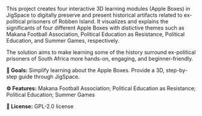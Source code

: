 This project creates four interactive 3D learning modules (Apple Boxes) in JigSpace to digitally preserve and present historical artifacts related to ex-political prisoners of Robben Island.
It visualizes and explains the significants of four different Apple Boxes with distictive themes such as Makana Football Association, Political Education as Resistance, Political Education, and Summer Games, respectively.

The solution aims to make learning some of the history surround ex-political prisoners of South Africa more hands-on, engaging, and beginner-friendly.

**🎯 Goals:**
Simplify learning about the Apple Boxes.
Provide a 3D, step-by-step guide through JigSpace.

**⚙️ Features:**
Makana Football Association;
Political Education as Resistance;
Political Education;
Summer Games

**📄 License:**
GPL-2.0 license
